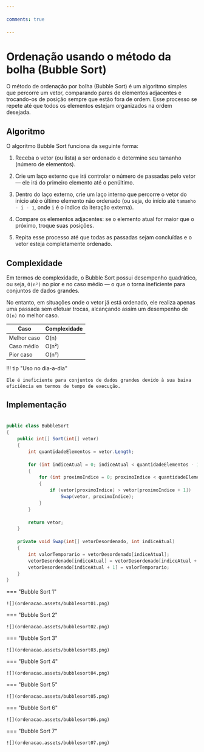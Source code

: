```yaml
---

comments: true

---
```


# **Ordenação usando o método da bolha (Bubble Sort)**

O método de ordenação por bolha (Bubble Sort) é um algoritmo simples que percorre um vetor, comparando pares de elementos adjacentes e trocando-os de posição sempre que estão fora de ordem. Esse processo se repete até que todos os elementos estejam organizados na ordem desejada.

## **Algoritmo**

O algoritmo Bubble Sort funciona da seguinte forma:

1. Receba o vetor (ou lista) a ser ordenado e determine seu tamanho (número de elementos).

2. Crie um laço externo que irá controlar o número de passadas pelo vetor — ele irá do primeiro elemento até o penúltimo.

3. Dentro do laço externo, crie um laço interno que percorre o vetor do início até o último elemento não ordenado (ou seja, do  início até `tamanho - i - 1`, onde `i` é o índice da iteração externa).

4. Compare os elementos adjacentes: se o elemento atual for maior que o próximo, troque suas posições.

5. Repita esse processo até que todas as passadas sejam concluídas e o vetor esteja completamente ordenado.

## **Complexidade**

Em termos de complexidade, o Bubble Sort possui desempenho quadrático, ou seja, `O(n²)` no pior e no caso médio — o que o torna ineficiente para conjuntos de dados grandes.

No entanto, em situações onde o vetor já está ordenado, ele realiza apenas uma passada sem efetuar trocas, alcançando assim um desempenho de `O(n)` no melhor caso.

| Caso         | Complexidade |
|--------------|--------------|
| Melhor caso  | O(n)         |
| Caso médio   | O(n²)        |
| Pior caso    | O(n²)        |


!!! tip "Uso no dia-a-dia"

    Ele é ineficiente para conjuntos de dados grandes devido à sua baixa eficiência em termos de tempo de execução.

## **Implementação**

```csharp

public class BubbleSort
{
    public int[] Sort(int[] vetor)
    {
        int quantidadeElementos = vetor.Length;

        for (int indiceAtual = 0; indiceAtual < quantidadeElementos - 1; indiceAtual++)
        {
            for (int proximoIndice = 0; proximoIndice < quantidadeElementos - indiceAtual - 1; proximoIndice++)
            {
                if (vetor[proximoIndice] > vetor[proximoIndice + 1])
                    Swap(vetor, proximoIndice);
            }
        }

        return vetor;
    }    

    private void Swap(int[] vetorDesordenado, int indiceAtual)
    {
        int valorTemporario = vetorDesordenado[indiceAtual];
        vetorDesordenado[indiceAtual] = vetorDesordenado[indiceAtual + 1];
        vetorDesordenado[indiceAtual + 1] = valorTemporario;
    }
}

```

=== "Bubble Sort 1"

    ![](ordenacao.assets/bubblesort01.png)

=== "Bubble Sort 2"

    ![](ordenacao.assets/bubblesort02.png)

=== "Bubble Sort 3"

    ![](ordenacao.assets/bubblesort03.png)

=== "Bubble Sort 4"

    ![](ordenacao.assets/bubblesort04.png)

=== "Bubble Sort 5"

    ![](ordenacao.assets/bubblesort05.png)

=== "Bubble Sort 6"

    ![](ordenacao.assets/bubblesort06.png)

=== "Bubble Sort 7"

    ![](ordenacao.assets/bubblesort07.png)
